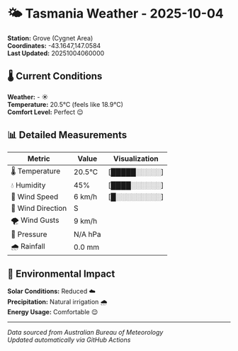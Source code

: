 # 🌤️ Tasmania Weather - 2025-10-04

**Station:** Grove (Cygnet Area)  
**Coordinates:** -43.1647,147.0584  
**Last Updated:** 20251004060000

## 🌡️ Current Conditions

**Weather:** - ☀️  
**Temperature:** 20.5°C (feels like 18.9°C)  
**Comfort Level:** Perfect 😌

## 📊 Detailed Measurements

| Metric | Value | Visualization |
|--------|-------|---------------|
| 🌡️ Temperature | 20.5°C | [█████░░░░░] |
| 💧 Humidity | 45% | [████░░░░░░] |
| 💨 Wind Speed | 6 km/h | [█░░░░░░░░░] |
| 🧭 Wind Direction | S | |
| 🌪️ Wind Gusts | 9 km/h | |
| 🔽 Pressure | N/A hPa | |
| 🌧️ Rainfall | 0.0 mm | |

## 🌱 Environmental Impact

**Solar Conditions:** Reduced ☁️  
**Precipitation:** Natural irrigation 🌧️  
**Energy Usage:** Comfortable 😌

---
*Data sourced from Australian Bureau of Meteorology*  
*Updated automatically via GitHub Actions*
